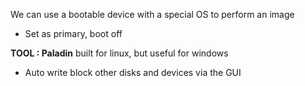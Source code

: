 We can use a bootable device with a special OS to perform an image
- Set as primary, boot off 

**TOOL : Paladin**
built for linux, but useful for windows
- Auto write block other disks and devices via the GUI

